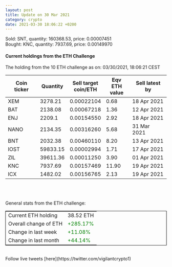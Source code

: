 ```yaml
---
layout: post
title: Update on 30 Mar 2021
category: crypto
date: 2021-03-30 18:06:22 +0200
---
```

<!-- Global site tag (gtag.js) - Google Analytics -->
<script async src="https://www.googletagmanager.com/gtag/js?id=UA-103831149-5"></script>
<script>
  window.dataLayer = window.dataLayer || [];
  function gtag(){dataLayer.push(arguments);}
  gtag('js', new Date());

  gtag('config', 'UA-103831149-5');
</script>
Sold: SNT, quantity:    160368.53, price:   0.00007451<br>Bought: KNC, quantity:      7937.69, price:   0.00149970<br>

#### Current holdings from the ETH Challenge

The holding from the 10 ETH challenge as on: 03/30/2021, 18:06:21 CEST

|Coin ticker|Quantity|Sell target<br>coin/ETH|Eqv ETH<br>value|Sell latest by|
|-----------|--------|-----------|-----------|--------------|
XEM|3278.21|  0.00022104|0.68|18 Apr 2021|
BAT|2138.08|  0.00067218|1.36|12 Apr 2021|
ENJ|2209.1|  0.00154550|2.92|18 Apr 2021|
NANO|2134.35|  0.00316260|5.68|31 Mar 2021|
BNT|2032.38|  0.00460110|8.20|13 Apr 2021|
IOST|59833.15|  0.00002994|1.71|17 Apr 2021|
ZIL|39611.36|  0.00011250|3.90|01 Apr 2021|
KNC|7937.69|  0.00157469|11.90|19 Apr 2021|
ICX|1482.02|  0.00156765|2.13|19 Apr 2021|

<br>
<br>
<br>
General stats from the ETH challenge:

<table style="border:1px solid black;margin-left:auto;margin-right:auto;">
	<tbody>
	<tr>
		<td>Current ETH holding</td>
		<td>     38.52 ETH</td>
	</tr>
	<tr>
		<td>Overall change of ETH</td>
		<td><font color="green">+285.17%</font></td>
	</tr>
	<tr>
		<td>Change in last week</td>
		<td><font color="green">+11.08%</font></td>
	</tr>
	<tr>
		<td>Change in last month</td>
		<td><font color="green">+44.14%</font></td>
	</tr>
	</tbody>
</table>

<br>
Follow live tweets [here](https://twitter.com/vigilantcrypto1)
<br>
<br>